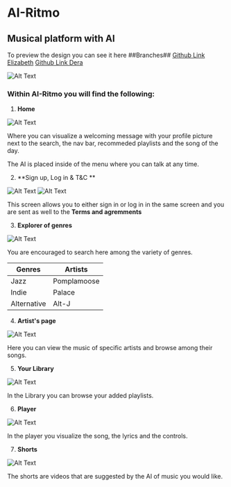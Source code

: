 # AI-Ritmo

## Musical platform with AI 

To preview the design you can see it here 
##Branches##
[Github Link Elizabeth](https://github.com/TomasCEI/ai-ritmo.git) 
[Github Link Dera](https://github.com/TomasCEI/ai-ritmo.git)

![Alt Text](img/preview.png)


### Within AI-Ritmo you will find the following: 

1. **Home**

![Alt Text](img/home.png)

Where you can visualize a welcoming message with your profile picture next to the search, the nav bar, recommeded playlists and the song of the day. 

The AI is placed inside of the menu where you can talk at any time. 

2. **Sign up, Log in & T&C **

![Alt Text](img/sign-in.png)
![Alt Text](img/tyc.png)

 This screen allows you to either sign in or log in in the same screen and you are sent as well to the **Terms and agremments** 

3. **Explorer of genres**

![Alt Text](img/explorador.png)

 You are encouraged to search here among the variety of genres. 

 | Genres | Artists |
 |--------| --------|
 | Jazz   |  Pomplamoose |
 | Indie  |  Palace |
 | Alternative | Alt-J |

4. **Artist's page**

![Alt Text](img/artist.png)

 Here you can view the music of specific artists and browse among their songs. 

5. **Your Library**

![Alt Text](img/library.png)

 In the Library you can browse your added playlists. 

6. **Player**

![Alt Text](img/reproductor.png)

In the player you visualize the song, the lyrics and the controls. 

7. **Shorts** 

![Alt Text](img/shorts.png)

The shorts are videos that are suggested by the AI of music you would like.  

